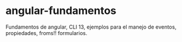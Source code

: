 # angular-fundamentos
Fundamentos de angular, CLI 13, ejemplos para el manejo de eventos, propiedades, froms!! formularios.
